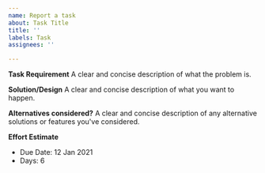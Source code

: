 ```yaml
---
name: Report a task
about: Task Title
title: ''
labels: Task
assignees: ''

---
```


**Task Requirement**
A clear and concise description of what the problem is.

**Solution/Design**
A clear and concise description of what you want to happen.

**Alternatives considered?**
A clear and concise description of any alternative solutions or features you've considered.

**Effort Estimate**
  - Due Date: 12 Jan 2021
  - Days: 6
